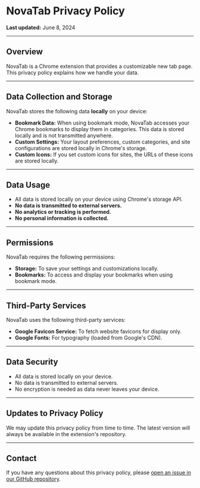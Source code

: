 # NovaTab Privacy Policy

**Last updated:** June 8, 2024

---

## Overview
NovaTab is a Chrome extension that provides a customizable new tab page. This privacy policy explains how we handle your data.

---

## Data Collection and Storage
NovaTab stores the following data **locally** on your device:
- **Bookmark Data:** When using bookmark mode, NovaTab accesses your Chrome bookmarks to display them in categories. This data is stored locally and is not transmitted anywhere.
- **Custom Settings:** Your layout preferences, custom categories, and site configurations are stored locally in Chrome's storage.
- **Custom Icons:** If you set custom icons for sites, the URLs of these icons are stored locally.

---

## Data Usage
- All data is stored locally on your device using Chrome's storage API.
- **No data is transmitted to external servers.**
- **No analytics or tracking is performed.**
- **No personal information is collected.**

---

## Permissions
NovaTab requires the following permissions:
- **Storage:** To save your settings and customizations locally.
- **Bookmarks:** To access and display your bookmarks when using bookmark mode.

---

## Third-Party Services
NovaTab uses the following third-party services:
- **Google Favicon Service:** To fetch website favicons for display only.
- **Google Fonts:** For typography (loaded from Google's CDN).

---

## Data Security
- All data is stored locally on your device.
- No data is transmitted to external servers.
- No encryption is needed as data never leaves your device.

---

## Updates to Privacy Policy
We may update this privacy policy from time to time. The latest version will always be available in the extension's repository.

---

## Contact
If you have any questions about this privacy policy, please [open an issue in our GitHub repository](https://github.com/AllInStride/novatab-extension/issues). 